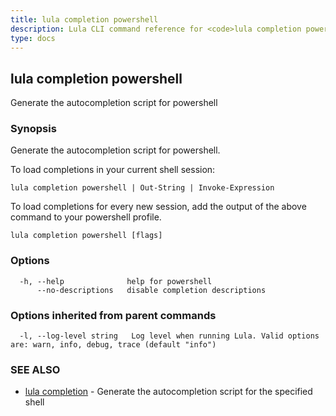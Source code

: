 ```yaml
---
title: lula completion powershell
description: Lula CLI command reference for <code>lula completion powershell</code>.
type: docs
---
```

## lula completion powershell

Generate the autocompletion script for powershell

### Synopsis

Generate the autocompletion script for powershell.

To load completions in your current shell session:

	lula completion powershell | Out-String | Invoke-Expression

To load completions for every new session, add the output of the above command
to your powershell profile.


```
lula completion powershell [flags]
```

### Options

```
  -h, --help              help for powershell
      --no-descriptions   disable completion descriptions
```

### Options inherited from parent commands

```
  -l, --log-level string   Log level when running Lula. Valid options are: warn, info, debug, trace (default "info")
```

### SEE ALSO

* [lula completion](./lula_completion.md)	 - Generate the autocompletion script for the specified shell

